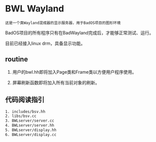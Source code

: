 # BWL Wayland

`这是一个类Wayland混成器的显示服务器，用于BadOS项目的图形环境`

BadOS项目的所有程序只有在BadWayland完成后，才能够正常测试、运行。

目前已经接入linux drm，具备显示功能。

## routine

1. 用户的bwl.hh即将加入Page类和Frame类以方便用户程序使用。

2. 屏幕刷新函数即将加入所有当前对象的刷新。

## 代码阅读指引

```bash
1. includes/bsv.hh
2. libs/bsv.cc
3. BWLserver/server.cc
4. BWLserver/server.hh
5. BWLserver/display.hh
6. BWLserver/display.cc
```
